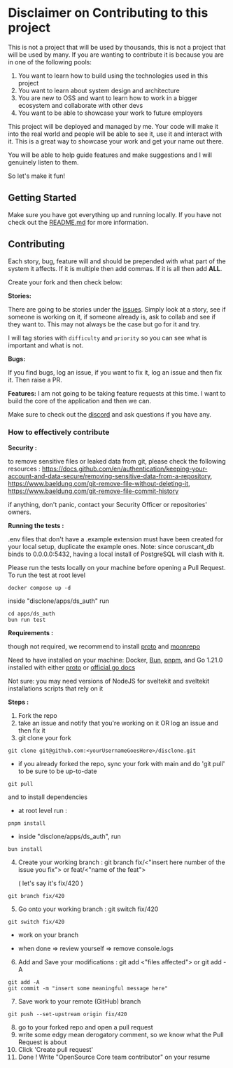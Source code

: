 # Disclaimer on Contributing to this project

This is not a project that will be used by thousands, this is not a project that will be used by many.
If you are wanting to contribute it is because you are in one of the following pools:

1. You want to learn how to build using the technologies used in this project
2. You want to learn about system design and architecture
3. You are new to OSS and want to learn how to work in a bigger ecosystem and collaborate with other devs
4. You want to be able to showcase your work to future employers

This project will be deployed and managed by me. Your code will make it into the real world and people will be able to
see it, use it
and interact with it. This is a great way to showcase your work and get your name out there.

You will be able to help guide features and make suggestions and I will genuinely listen to them.

So let's make it fun!

## Getting Started

Make sure you have got everything up and running locally. If you have not check out the [README.md](./README.md) for
more information.

## Contributing

Each story, bug, feature will and should be prepended with what part of the system it affects. If it is multiple then add commas.
If it is all then add **ALL**.

Create your fork and then check below:

**Stories:**

There are going to be stories under the [issues](https://github.com/codewith-luke/disclone/issues).
Simply look at a story, see if someone is working on it, if someone already is, ask to collab and see if they want to.
This may not always be the case but go for it and try.

I will tag stories with `difficulty` and `priority` so you can see what is important and what is not.

**Bugs:**

If you find bugs, log an issue, if you want to fix it, log an issue and then fix it. Then raise a PR.

**Features:**
I am not going to be taking feature requests at this time. I want to build the core of the application and then we can.

Make sure to check out the [discord](https://discord.gg/46JKsxmSRJ) and ask questions if you have any.

### How to effectively contribute

**Security :**

to remove sensitive files or leaked data from git, please check the following resources :
https://docs.github.com/en/authentication/keeping-your-account-and-data-secure/removing-sensitive-data-from-a-repository,
https://www.baeldung.com/git-remove-file-without-deleting-it,
https://www.baeldung.com/git-remove-file-commit-history

if anything, don't panic, contact your Security Officer or repositories' owners.

**Running the tests :**

.env files that don't have a .example extension must have been created for your local setup, duplicate the example ones.
Note: since coruscant_db binds to 0.0.0.0:5432, having a local install of PostgreSQL will clash with it.

Please run the tests locally on your machine before opening a Pull Request.
To run the test
at root level
```shell
docker compose up -d
```
inside "disclone/apps/ds_auth" run 
```shell
cd apps/ds_auth
bun run test
```

**Requirements :**

though not required, we recommend to install [proto](https://moonrepo.dev/docs/proto/install) and [moonrepo](https://moonrepo.dev/docs)

Need to have installed on your machine: Docker, [Bun](https://bun.sh), [pnpm](https://pnpm.io/installation), 
and Go 1.21.0 installed with either [proto](https://moonrepo.dev/docs/proto/tools) or [official go docs](https://go.dev/doc/install)

Not sure: you may need versions of NodeJS for sveltekit and sveltekit installations scripts that rely on it

**Steps :**

1. Fork the repo
2. take an issue and notify that you're working on it OR log an issue and then fix it
3. git clone your fork
```shell
git clone git@github.com:<yourUsernameGoesHere>/disclone.git
```
- if you already forked the repo, sync your fork with main and do 'git pull' to be sure to be up-to-date 


```shell
git pull
```
and to install dependencies
- at root level run :
```shell
pnpm install
```

- inside "disclone/apps/ds_auth", run 

 ```shell
 bun install
 ``` 


4. Create your working branch : git branch fix/<"insert here number of the issue you fix"> or feat/<"name of the feat">

   ( let's say it's fix/420 )
```shell
git branch fix/420
```

5.  Go onto your working branch : git switch fix/420

```shell
git switch fix/420
```

- work on your branch

- when done => review yourself => remove console.logs

6. Add and Save your modifications :
git add <"files affected"> or git add -A

```shell
git add -A
git commit -m "insert some meaningful message here"
```
7. Save work to your remote (GitHub) branch 

```shell
git push --set-upstream origin fix/420
```

8. go to your forked repo and open a pull request
9. write some edgy mean derogatory comment, so we know what the Pull Request is about
10. Click 'Create pull request'
11. Done ! Write "OpenSource Core team contributor" on your resume
